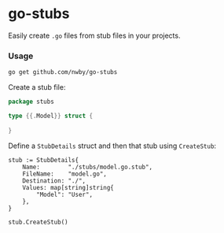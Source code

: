 # go-stubs

Easily create `.go` files from stub files in your projects.

### Usage

```bash
go get github.com/nwby/go-stubs
```

Create a stub file:
```go
package stubs

type {{.Model}} struct {
	
}
```

Define a `StubDetails` struct and then that stub using `CreateStub`:
```
stub := StubDetails{
    Name:        "./stubs/model.go.stub",
    FileName:    "model.go",
    Destination: "./",
    Values: map[string]string{
        "Model": "User",
    },
}

stub.CreateStub()
```
